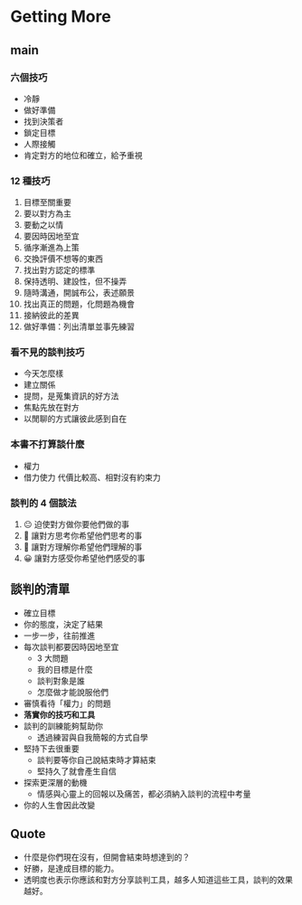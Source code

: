 # Getting More

## main

### 六個技巧

- 冷靜
- 做好準備
- 找到決策者
- 鎖定目標
- 人際接觸
- 肯定對方的地位和確立，給予重視

### 12 種技巧

1. 目標至關重要
2. 要以對方為主
3. 要動之以情
4. 要因時因地至宜
5. 循序漸進為上策
6. 交換評價不想等的東西
7. 找出對方認定的標準
8. 保持透明、建設性，但不操弄
9. 隨時溝通，開誠布公，表述願景
10. 找出真正的問題，化問題為機會
11. 接納彼此的差異
12. 做好準備：列出清單並事先練習

### 看不見的談判技巧

- 今天怎麼樣
- 建立關係
- 提問，是蒐集資訊的好方法
- 焦點先放在對方
- 以閒聊的方式讓彼此感到自在

### 本書不打算談什麼

- 權力
- 借力使力 代價比較高、相對沒有約束力

### 談判的 4 個談法

1. 😐 迫使對方做你要他們做的事
2. 🙁 讓對方思考你希望他們思考的事
3. 🙂 讓對方理解你希望他們理解的事
4. 😀 讓對方感受你希望他們感受的事

## 談判的清單

- 確立目標
- 你的態度，決定了結果
- 一步一步，往前推進
- 每次談判都要因時因地至宜
  - 3 大問題
  - 我的目標是什麼
  - 談判對象是誰
  - 怎麼做才能說服他們
- 審慎看待「權力」的問題
- **落實你的技巧和工具**
- 談判的訓練能夠幫助你
  - 透過練習與自我簡報的方式自學
- 堅持下去很重要
  - 談判要等你自己說結束時才算結束
  - 堅持久了就會產生自信
- 探索更深層的動機
  - 情感與心靈上的回報以及痛苦，都必須納入談判的流程中考量
- 你的人生會因此改變

## Quote

- 什麼是你們現在沒有，但開會結束時想達到的？
- 好勝，是達成目標的能力。
- 透明度也表示你應該和對方分享談判工具，越多人知道這些工具，談判的效果越好。
